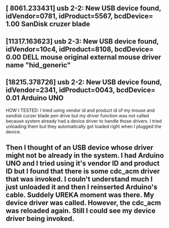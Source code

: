 [ 8061.233431] usb 2-2: New USB device found, idVendor=0781, idProduct=5567, bcdDevice= 1.00
SanDisk cruzer blade
--------
[11317.163623] usb 2-3: New USB device found, idVendor=10c4, idProduct=8108, bcdDevice= 0.00
DELL mouse
original external mouse driver name "hid_generic"
--------
[18215.378726] usb 2-2: New USB device found, idVendor=2341, idProduct=0043, bcdDevice= 0.01
Arduino UNO
-----------
HOW I TESTED:
I tried using vendor id and product id of my mouse and sandisk curzer blade pen drive but
my driver function was not called because system already had a device driver to handle
those drivers. I tried unloading them but they automatically got loaded right when I 
plugged the device.

Then I thought of an USB device whose driver might not be already in the system.
I had Arduino UNO and I tried using it's vendor ID and product ID but I found that
there is some cdc_acm driver that was invoked. I couln't understand much I just
unloaded it and then I reinserted Arduino's cable. Suddely UREKA moment was there.
My device driver was called.
However, the cdc_acm was reloaded again. Still I could see my device driver being invoked.
----------
